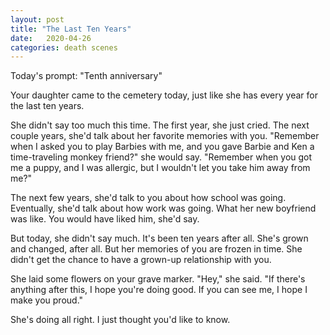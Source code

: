 ```yaml
---
layout: post
title: "The Last Ten Years"
date:   2020-04-26
categories: death scenes
---
```

Today's prompt: "Tenth anniversary"

Your daughter came to the cemetery today, just like she has every year for the last ten years. 

She didn't say too much this time. The first year, she just cried. The next couple years, she'd talk about her favorite memories with you. "Remember when I asked you to play Barbies with me, and you gave Barbie and Ken a time-traveling monkey friend?" she would say. "Remember when you got me a puppy, and I was allergic, but I wouldn't let you take him away from me?" 

The next few years, she'd talk to you about how school was going. Eventually, she'd talk about how work was going. What her new boyfriend was like. You would have liked him, she'd say.

But today, she didn't say much. It's been ten years after all. She's grown and changed, after all. But her memories of you are frozen in time. She didn't get the chance to have a grown-up relationship with you.

She laid some flowers on your grave marker. "Hey," she said. "If there's anything after this, I hope you're doing good. If you can see me, I hope I make you proud." 

She's doing all right. I just thought you'd like to know.
